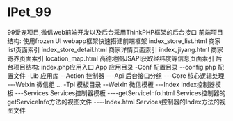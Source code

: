 # IPet_99
99爱宠项目,微信web前端开发以及后台采用ThinkPHP框架的后台接口
前端项目结构:
使用frozen UI webapp框架快速搭建前端框架
index_store_list.html 商家list页面索引
index_store_detail.html 商家详情页面索引
index_jiyang.html 商家寄养页面索引
location_map.html 高德地图JSAPI获取经纬度等信息页面索引
后台项目结构:
index.php应用入口
App     应用目录
-Conf   配置目录
--config.php    配置文件
-Lib    应用库
--Action 控制器
---Api  后台接口分组
---Core 核心逻辑处理
---Weixin 微信组
...
-Tpl    模板目录
--Weixin 微信模板
---Index    Index控制器模板
---Services Services控制器模板
----getServiceInfo.html Services控制器的getServiceInfo方法的视图文件
----Index.html Services控制器的Index方法的视图文件
